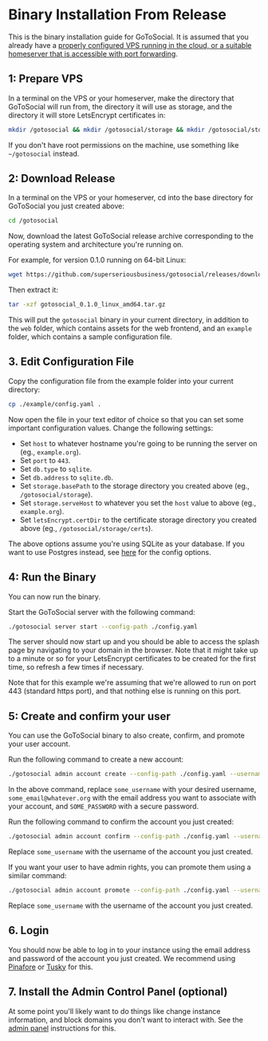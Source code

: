 # Binary Installation From Release

This is the binary installation guide for GoToSocial. It is assumed that you already have a [properly configured VPS running in the cloud, or a suitable homeserver that is accessible with port forwarding](index.md).

## 1: Prepare VPS

In a terminal on the VPS or your homeserver, make the directory that GoToSocial will run from, the directory it will use as storage, and the directory it will store LetsEncrypt certificates in:

```bash
mkdir /gotosocial && mkdir /gotosocial/storage && mkdir /gotosocial/storage/certs
```

If you don't have root permissions on the machine, use something like `~/gotosocial` instead.

## 2: Download Release

In a terminal on the VPS or your homeserver, cd into the base directory for GoToSocial you just created above:

```bash
cd /gotosocial
```

Now, download the latest GoToSocial release archive corresponding to the operating system and architecture you're running on.

For example, for version 0.1.0 running on 64-bit Linux:

```bash
wget https://github.com/superseriousbusiness/gotosocial/releases/download/v0.1.0/gotosocial_0.1.0_linux_amd64.tar.gz
```

Then extract it:

```bash
tar -xzf gotosocial_0.1.0_linux_amd64.tar.gz
```

This will put the `gotosocial` binary in your current directory, in addition to the `web` folder, which contains assets for the web frontend, and an `example` folder, which contains a sample configuration file.

## 3. Edit Configuration File

Copy the configuration file from the example folder into your current directory:

```bash
cp ./example/config.yaml .
```

Now open the file in your text editor of choice so that you can set some important configuration values. Change the following settings:

* Set `host` to whatever hostname you're going to be running the server on (eg., `example.org`).
* Set `port` to `443`.
* Set `db.type` to `sqlite`.
* Set `db.address` to `sqlite.db`.
* Set `storage.basePath` to the storage directory you created above (eg., `/gotosocial/storage`).
* Set `storage.serveHost` to whatever you set the `host` value to above (eg., `example.org`).
* Set `letsEncrypt.certDir` to the certificate storage directory you created above (eg., `/gotosocial/storage/certs`).

The above options assume you're using SQLite as your database. If you want to use Postgres instead, see [here](../configuration/database.md) for the config options.

## 4: Run the Binary

You can now run the binary.

Start the GoToSocial server with the following command:

```bash
./gotosocial server start --config-path ./config.yaml
```

The server should now start up and you should be able to access the splash page by navigating to your domain in the browser. Note that it might take up to a minute or so for your LetsEncrypt certificates to be created for the first time, so refresh a few times if necessary.

Note that for this example we're assuming that we're allowed to run on port 443 (standard https port), and that nothing else is running on this port.

## 5: Create and confirm your user

You can use the GoToSocial binary to also create, confirm, and promote your user account.

Run the following command to create a new account:

```bash
./gotosocial admin account create --config-path ./config.yaml --username some_username --email some_email@whatever.org --password SOME_PASSWORD
```

In the above command, replace `some_username` with your desired username, `some_email@whatever.org` with the email address you want to associate with your account, and `SOME_PASSWORD` with a secure password.

Run the following command to confirm the account you just created:

```bash
./gotosocial admin account confirm --config-path ./config.yaml --username some_username
```

Replace `some_username` with the username of the account you just created.

If you want your user to have admin rights, you can promote them using a similar command:

```bash
./gotosocial admin account promote --config-path ./config.yaml --username some_username
```

Replace `some_username` with the username of the account you just created.

## 6. Login

You should now be able to log in to your instance using the email address and password of the account you just created. We recommend using [Pinafore](https://pinafore.social) or [Tusky](https://tusky.app) for this.

## 7. Install the Admin Control Panel (optional)

At some point you'll likely want to do things like change instance information, and block domains you don't want to interact with. See the [admin panel](../admin/admin_panel.md) instructions for this.
